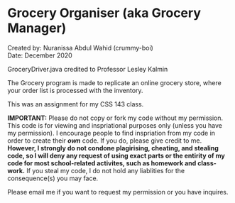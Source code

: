 # Grocery Organiser (aka Grocery Manager)

Created by: Nuranissa Abdul Wahid (crummy-boi)  
Date: December 2020  

GroceryDriver.java credited to Professor Lesley Kalmin   

The Grocery program is made to replicate an online grocery store, where your order list is processed with the inventory.   

This was an assignment for my CSS 143 class.  

**IMPORTANT:** Please do not copy or fork my code without my permission. This code is for viewing and inspriational purposes only (unless you have my permission). I encourage people to find inspriation from my code in order to create their ***own*** code. If you do, please give credit to me. **However, I strongly do not condone plagirising, cheating, and stealing code, so I will deny any request of using exact parts or the entirity of my code for most school-related activites, such as homework and class-work.** If you steal my code, I do not hold any liablities for the consequence(s) you may face.  

Please email me if you want to request my permission or you have inquires.
